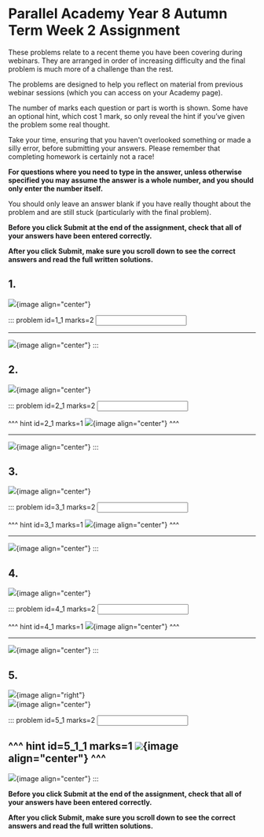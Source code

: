 # Parallel Academy Year 8 Autumn Term Week 2 Assignment

These problems relate to a recent theme you have been covering during webinars. They are arranged in order of increasing difficulty and the final problem is much more of a challenge than the rest.  

The problems are designed to help you reflect on material from previous webinar sessions (which you can access on your Academy page).  

The number of marks each question or part is worth is shown. Some have an optional hint, which cost 1 mark, so only reveal the hint if you’ve given the problem some real thought.   

Take your time, ensuring that you haven't overlooked something or made a silly error, before submitting your answers. Please remember that completing homework is certainly not a race!  

**For questions where you need to type in the answer, unless otherwise specified you may assume the answer is a whole number, and you should only enter the number itself.**  

You should only leave an answer blank if you have really thought about the problem and are still stuck (particularly with the final problem).  

**Before you click Submit at the end of the assignment, check that all of your answers have been entered correctly.** 
  
**After you click Submit, make sure you scroll down to see the correct answers and read the full written solutions.** 


## 1.	
![](/resources/academy-8aut-week-2/q1.png){image align="center"}  

::: problem id=1_1 marks=2
<input type="number" solution="16"/>  
 
---

![](/resources/academy-8aut-week-2/s1.png){image align="center"}
:::  


## 2.
![](/resources/academy-8aut-week-2/q2.png){image align="center"}  

::: problem id=2_1 marks=2
<input type="number" solution="243"/>  

^^^ hint id=2_1 marks=1
![](/resources/academy-8aut-week-2/h2.png){image align="center"} 
^^^  

---

![](/resources/academy-8aut-week-2/s2.png){image align="center"}
:::  


## 3.
![](/resources/academy-8aut-week-2/q3.png){image align="center"}  

::: problem id=3_1 marks=2
<input type="number" solution="1619"/>  

^^^ hint id=3_1 marks=1
![](/resources/academy-8aut-week-2/h3.png){image align="center"} 
^^^  

---

![](/resources/academy-8aut-week-2/s3.png){image align="center"}
:::  


## 4.
![](/resources/academy-8aut-week-2/q4.png){image align="center"}  

::: problem id=4_1 marks=2
<input type="number" solution="30"/>  

^^^ hint id=4_1 marks=1
![](/resources/academy-8aut-week-2/h4.png){image align="center"} 
^^^  
 
---

![](/resources/academy-8aut-week-2/s4.png){image align="center"}
:::  


## 5.
![](/resources/academy-4-week-2/4-skull.png){image align="right"}  
![](/resources/academy-8aut-week-2/q5.png){image align="center"}  

::: problem id=5_1 marks=2
<input type="number" solution="10"/> 

^^^ hint id=5_1_1 marks=1
![](/resources/academy-8aut-week-2/h5.png){image align="center"} 
^^^  
---

![](/resources/academy-8aut-week-2/s5.png){image align="center"}
:::  

**Before you click Submit at the end of the assignment, check that all of your answers have been entered correctly.** 
  
**After you click Submit, make sure you scroll down to see the correct answers and read the full written solutions.**  